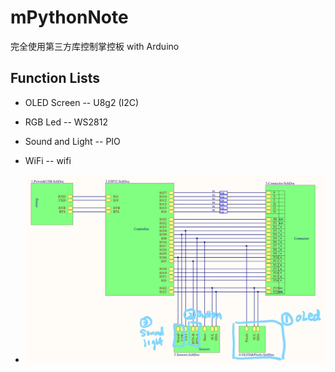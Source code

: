 # mPythonNote
完全使用第三方库控制掌控板 with Arduino

## Function Lists

* OLED Screen -- U8g2 (I2C)
* RGB Led -- WS2812
* Sound and Light -- PIO
* WiFi -- wifi

 * ![avatar](https://github.com/bluejazzCHN/mPythonNote/blob/master/handbit%20schematic%20circuit%20diagram.jpg)
